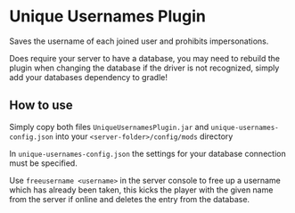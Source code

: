 # Unique Usernames Plugin

Saves the username of each joined user and prohibits impersonations.

Does require your server to have a database, you may need to rebuild the plugin when changing the database if the driver is not recognized, simply add your databases dependency to gradle!

## How to use

Simply copy both files ``UniqueUsernamesPlugin.jar`` and ``unique-usernames-config.json`` into your ``<server-folder>/config/mods`` directory

In ``unique-usernames-config.json`` the settings for your database connection must be specified.

Use ``freeusername <username>`` in the server console to free up a username which has already been taken, this kicks the player with the given name from the server if online and deletes the entry from the database.
